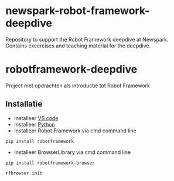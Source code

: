 # newspark-robot-framework-deepdive
Repository to support the Robot Framework deepdive at Newspark. Contains excercises and teaching material for the deepdive.

# robotframework-deepdive
Project met opdrachten als introductie tot Robot Framework

## Installatie
- Installeer [VS code](https://code.visualstudio.com/Download)
- Installeer [Python](https://www.python.org/downloads/)
- Installeer Robot Framework via cmd command line

```pip install robotframework```

- Installeer BrowserLibrary via cmd command line

```pip install robotframework-browser```

```rfbrowser init```